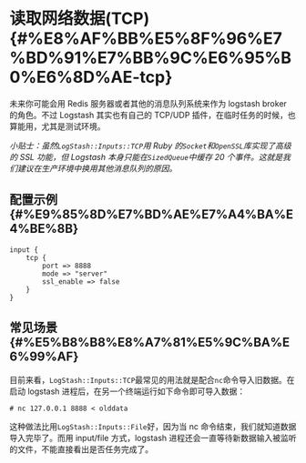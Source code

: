 # 读取网络数据\(TCP\) {#%E8%AF%BB%E5%8F%96%E7%BD%91%E7%BB%9C%E6%95%B0%E6%8D%AE-tcp}

未来你可能会用 Redis 服务器或者其他的消息队列系统来作为 logstash broker 的角色。不过 Logstash 其实也有自己的 TCP/UDP 插件，在临时任务的时候，也算能用，尤其是测试环境。

_小贴士：虽然`LogStash::Inputs::TCP`用 Ruby 的`Socket`和`OpenSSL`库实现了高级的 SSL 功能，但 Logstash 本身只能在`SizedQueue`中缓存 20 个事件。这就是我们建议在生产环境中换用其他消息队列的原因。_

## 配置示例 {#%E9%85%8D%E7%BD%AE%E7%A4%BA%E4%BE%8B}

```
input {
    tcp {
        port => 8888
        mode => "server"
        ssl_enable => false
    }
}

```

## 常见场景 {#%E5%B8%B8%E8%A7%81%E5%9C%BA%E6%99%AF}

目前来看，`LogStash::Inputs::TCP`最常见的用法就是配合`nc`命令导入旧数据。在启动 logstash 进程后，在另一个终端运行如下命令即可导入数据：

```
# nc 127.0.0.1 8888 < olddata
```

这种做法比用`LogStash::Inputs::File`好，因为当 nc 命令结束，我们就知道数据导入完毕了。而用 input/file 方式，logstash 进程还会一直等待新数据输入被监听的文件，不能直接看出是否任务完成了。

